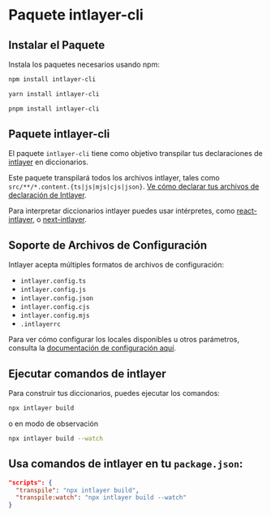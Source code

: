 # Paquete intlayer-cli

## Instalar el Paquete

Instala los paquetes necesarios usando npm:

```bash
npm install intlayer-cli
```

```bash
yarn install intlayer-cli
```

```bash
pnpm install intlayer-cli
```

## Paquete intlayer-cli

El paquete `intlayer-cli` tiene como objetivo transpilar tus declaraciones de [intlayer](https://github.com/aymericzip/intlayer/blob/main/packages/intlayer/readme_es.md) en diccionarios.

Este paquete transpilará todos los archivos intlayer, tales como `src/**/*.content.{ts|js|mjs|cjs|json}`. [Ve cómo declarar tus archivos de declaración de Intlayer](https://github.com/aymericzip/intlayer/blob/main/packages/intlayer/readme_es.md).

Para interpretar diccionarios intlayer puedes usar intérpretes, como [react-intlayer](https://github.com/aymericzip/intlayer/blob/main/packages/react-intlayer/readme_es.md), o [next-intlayer](https://github.com/aymericzip/intlayer/blob/main/packages/next-intlayer/readme_es.md).

## Soporte de Archivos de Configuración

Intlayer acepta múltiples formatos de archivos de configuración:

- `intlayer.config.ts`
- `intlayer.config.js`
- `intlayer.config.json`
- `intlayer.config.cjs`
- `intlayer.config.mjs`
- `.intlayerrc`

Para ver cómo configurar los locales disponibles u otros parámetros, consulta la [documentación de configuración aquí](https://github.com/aymericzip/intlayer/blob/main/docs/docs/configuration_es.md).

## Ejecutar comandos de intlayer

Para construir tus diccionarios, puedes ejecutar los comandos:

```bash
npx intlayer build
```

o en modo de observación

```bash
npx intlayer build --watch
```

## Usa comandos de intlayer en tu `package.json`:

```json
"scripts": {
  "transpile": "npx intlayer build",
  "transpile:watch": "npx intlayer build --watch"
}
```
